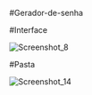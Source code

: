 #Gerador-de-senha






#Interface



![Screenshot_8](https://github.com/adamys245/Gerador-de-senha/assets/64711185/7e041e3d-8212-4ad0-aa32-a21299f3689a)





#Pasta






![Screenshot_14](https://github.com/adamys245/Gerador-de-senha/assets/64711185/6af2501b-13dc-48ff-bac0-cc08e08531b3)
